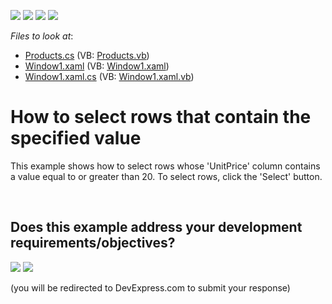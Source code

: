 <!-- default badges list -->
![](https://img.shields.io/endpoint?url=https://codecentral.devexpress.com/api/v1/VersionRange/128652847/11.1.4%2B)
[![](https://img.shields.io/badge/Open_in_DevExpress_Support_Center-FF7200?style=flat-square&logo=DevExpress&logoColor=white)](https://supportcenter.devexpress.com/ticket/details/E1920)
[![](https://img.shields.io/badge/📖_How_to_use_DevExpress_Examples-e9f6fc?style=flat-square)](https://docs.devexpress.com/GeneralInformation/403183)
[![](https://img.shields.io/badge/💬_Leave_Feedback-feecdd?style=flat-square)](#does-this-example-address-your-development-requirementsobjectives)
<!-- default badges end -->
<!-- default file list -->
*Files to look at*:

* [Products.cs](./CS/DXGrid_SelectRows/Products.cs) (VB: [Products.vb](./VB/DXGrid_SelectRows/Products.vb))
* [Window1.xaml](./CS/DXGrid_SelectRows/Window1.xaml) (VB: [Window1.xaml](./VB/DXGrid_SelectRows/Window1.xaml))
* [Window1.xaml.cs](./CS/DXGrid_SelectRows/Window1.xaml.cs) (VB: [Window1.xaml.vb](./VB/DXGrid_SelectRows/Window1.xaml.vb))
<!-- default file list end -->
# How to select rows that contain the specified value


<p>This example shows how to select rows whose 'UnitPrice' column contains a value equal to or greater than 20. To select rows, click the 'Select' button.</p>

<br/>


<!-- feedback -->
## Does this example address your development requirements/objectives?

[<img src="https://www.devexpress.com/support/examples/i/yes-button.svg"/>](https://www.devexpress.com/support/examples/survey.xml?utm_source=github&utm_campaign=wpf-data-grid-select-rows-that-contain-specific-value&~~~was_helpful=yes) [<img src="https://www.devexpress.com/support/examples/i/no-button.svg"/>](https://www.devexpress.com/support/examples/survey.xml?utm_source=github&utm_campaign=wpf-data-grid-select-rows-that-contain-specific-value&~~~was_helpful=no)

(you will be redirected to DevExpress.com to submit your response)
<!-- feedback end -->
